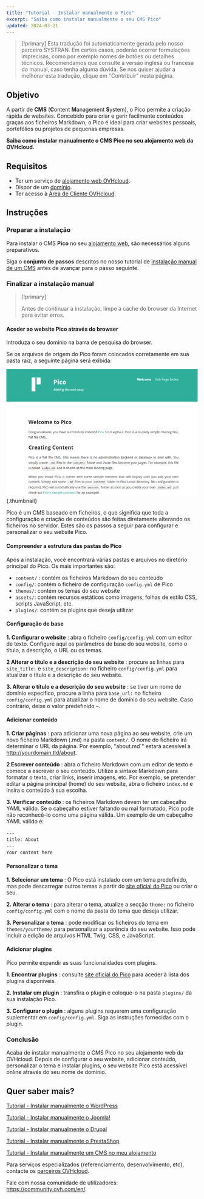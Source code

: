 ```yaml
---
title: "Tutorial - Instalar manualmente o Pico"
excerpt: "Saiba como instalar manualmente o seu CMS Pico"
updated: 2024-03-21
---
```


> [!primary]
> Esta tradução foi automaticamente gerada pelo nosso parceiro SYSTRAN. Em certos casos, poderão ocorrer formulações imprecisas, como por exemplo nomes de botões ou detalhes técnicos. Recomendamos que consulte a versão inglesa ou francesa do manual, caso tenha alguma dúvida. Se nos quiser ajudar a melhorar esta tradução, clique em "Contribuir" nesta página.
>

## Objetivo

A partir de **CMS** (**C**ontent **M**anagement **S**ystem), o Pico permite a criação rápida de websites. Concebido para criar e gerir facilmente conteúdos graças aos ficheiros Markdown, o Pico é ideal para criar websites pessoais, portefólios ou projetos de pequenas empresas.

**Saiba como instalar manualmente o CMS Pico no seu alojamento web da OVHcloud.**

## Requisitos

- Ter um serviço de [alojamento web OVHcloud](https://www.ovhcloud.com/pt/web-hosting/).
- Dispor de um [domínio](https://www.ovhcloud.com/pt/domains/).
- Ter acesso à [Área de Cliente OVHcloud](https://www.ovh.com/auth/?action=gotomanager&from=https://www.ovh.pt/&ovhSubsidiary=pt).

## Instruções

### Preparar a instalação

Para instalar o CMS **Pico** no seu [alojamento web](https://www.ovhcloud.com/pt/web-hosting/), são necessários alguns preparativos.

Siga o **conjunto de passos** descritos no nosso tutorial de [instalação manual de um CMS](/pages/web_cloud/web_hosting/cms_manual_installation) antes de avançar para o passo seguinte.

### Finalizar a instalação manual

> [!primary]
>
> Antes de continuar a instalação, limpe a cache do browser da Internet para evitar erros.
>

#### Aceder ao website Pico através do browser

Introduza o seu domínio na barra de pesquisa do browser.

Se os arquivos de origem do Pico foram colocados corretamente em sua pasta raiz, a seguinte página será exibida:

![Pico installation](images/welcome_page.png){.thumbnail}

Pico é um CMS baseado em ficheiros, o que significa que toda a configuração e criação de conteúdos são feitas diretamente alterando os ficheiros no servidor. Estes são os passos a seguir para configurar e personalizar o seu website Pico.

#### Compreender a estrutura das pastas do Pico

Após a instalação, você encontrará várias pastas e arquivos no diretório principal do Pico. Os mais importantes são:

- `content/` : contém os ficheiros Markdown do seu conteúdo
- `config/`: contém o ficheiro de configuração `config.yml` de Pico
- `themes/`: contém os temas do seu website
- `assets/`: contém recursos estáticos como imagens, folhas de estilo CSS, scripts JavaScript, etc.
- `plugins/`: contém os plugins que deseja utilizar

#### Configuração de base

**1. Configurar o website** : abra o ficheiro `config/config.yml` com um editor de texto. Configure aqui os parâmetros de base do seu website, como o título, a descrição, o URL ou os temas.

**2 Alterar o título e a descrição do seu website** : procure as linhas para `site_title:` e `site_description:` no ficheiro `config/config.yml` para atualizar o título e a descrição do seu website.

**3. Alterar o título e a descrição do seu website** : se tiver um nome de domínio específico, procure a linha para `base_url:` no ficheiro `config/config.yml` para atualizar o nome de domínio do seu website. Caso contrário, deixe o valor predefinido `~`.

#### Adicionar conteúdo

**1. Criar páginas** : para adicionar uma nova página ao seu website, crie um novo ficheiro Markdown (.md) na pasta `content/`. O nome do ficheiro irá determinar o URL da página. Por exemplo, "about.md`" estará acessível a http://yourdomain.tld/about.

**2 Escrever conteúdo** : abra o ficheiro Markdown com um editor de texto e comece a escrever o seu conteúdo. Utilize a sintaxe Markdown para formatar o texto, criar links, inserir imagens, etc. Por exemplo, se pretender editar a página principal (home) do seu website, abra o ficheiro `index.md` e insira o conteúdo à sua escolha.

**3. Verificar conteúdo** : os ficheiros Markdown devem ter um cabeçalho YAML válido. Se o cabeçalho estiver faltando ou mal formatado, Pico pode não reconhecê-lo como uma página válida. Um exemplo de um cabeçalho YAML válido é:

```bash
---
title: About
---
Your content here
```

#### Personalizar o tema

**1. Selecionar um tema** : O Pico está instalado com um tema predefinido, mas pode descarregar outros temas a partir do [site oficial do Pico](https://picocms.org/themes/) ou criar o seu.

**2. Alterar o tema** : para alterar o tema, atualize a secção `theme:` no ficheiro `config/config.yml` com o nome da pasta do tema que deseja utilizar.

**3. Personalizar o tema** : pode modificar os ficheiros do tema em `themes/yourtheme/` para personalizar a aparência do seu website. Isso pode incluir a edição de arquivos HTML Twig, CSS, e JavaScript.

#### Adicionar plugins

Pico permite expandir as suas funcionalidades com plugins.

**1. Encontrar plugins** : consulte [site oficial do Pico](https://picocms.org/plugins/) para aceder à lista dos plugins disponíveis.

**2. Instalar um plugin** : transfira o plugin e coloque-o na pasta `plugins/` da sua instalação Pico.

**3. Configurar o plugin** : alguns plugins requerem uma configuração suplementar em `config/config.yml`. Siga as instruções fornecidas com o plugin.

### Conclusão

Acaba de instalar manualmente o CMS Pico no seu alojamento web da OVHcloud. Depois de configurar o seu website, adicionar conteúdo, personalizar o tema e instalar plugins, o seu website Pico está acessível online através do seu nome de domínio.

## Quer saber mais? <a name="go-further"></a>

[Tutorial - Instalar manualmente o WordPress](/pages/web_cloud/web_hosting/cms_manual_installation_wordpress)

[Tutorial - Instalar manualmente o Joomla!](/pages/web_cloud/web_hosting/cms_manual_installation_joomla)

[Tutorial - Instalar manualmente o Drupal](/pages/web_cloud/web_hosting/cms_manual_installation_drupal)

[Tutorial - Instalar manualmente o PrestaShop](/pages/web_cloud/web_hosting/cms_manual_installation_prestashop)

[Tutorial - Instalar manualmente um CMS no meu alojamento](/pages/web_cloud/web_hosting/cms_manual_installation)
 
Para serviços especializados (referenciamento, desenvolvimento, etc), contacte os [parceiros OVHcloud](https://partner.ovhcloud.com/pt/directory/).
 
Fale com nossa comunidade de utilizadores: <https://community.ovh.com/en/>.